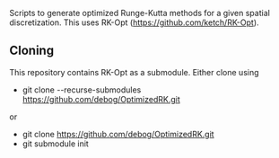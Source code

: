 Scripts to generate optimized Runge-Kutta methods for a given spatial discretization. This uses RK-Opt (https://github.com/ketch/RK-Opt).

Cloning
-------

This repository contains RK-Opt as a submodule. Either clone using

+ git clone --recurse-submodules https://github.com/debog/OptimizedRK.git

or 

+ git clone https://github.com/debog/OptimizedRK.git
+ git submodule init
